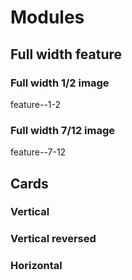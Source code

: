 # Modules
## Full width feature
### Full width 1/2 image
feature--1-2
### Full width 7/12 image
feature--7-12

## Cards
### Vertical
### Vertical reversed
### Horizontal
